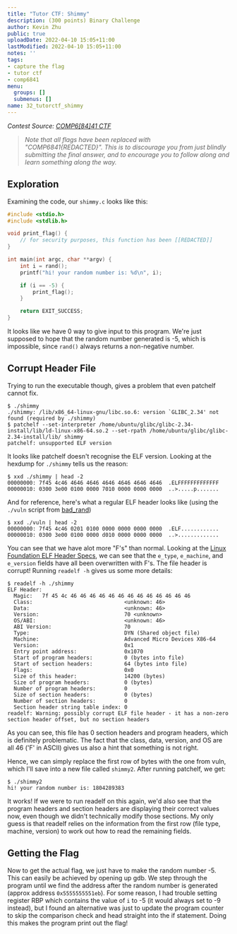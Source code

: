 ```yaml
---
title: "Tutor CTF: Shimmy"
description: (300 points) Binary Challenge
author: Kevin Zhu
public: true
uploadDate: 2022-04-10 15:05+11:00
lastModified: 2022-04-10 15:05+11:00
notes: ''
tags:
- capture the flag
- tutor ctf
- comp6841
menu:
  groups: []
  submenus: []
name: 32_tutorctf_shimmy
---
```


_Contest Source: [COMP6[84]41 CTF](https://www.comp6841.com/challenges)_

> _Note that all flags have been replaced with "COMP6841{REDACTED}". This is to discourage you from just blindly submitting the final answer, and to encourage you to follow along and learn something along the way._

## Exploration

Examining the code, our `shimmy.c` looks like this:

``` c
#include <stdio.h>
#include <stdlib.h>

void print_flag() {
    // for security purposes, this function has been [[REDACTED]]
}

int main(int argc, char **argv) {
    int i = rand();
    printf("hi! your random number is: %d\n", i);

    if (i == -5) {
        print_flag();
    }

    return EXIT_SUCCESS;
}
```

It looks like we have 0 way to give input to this program. We're just supposed to hope that the random number generated is -5, which is impossible, since `rand()` always returns a non-negative number.

## Corrupt Header File

Trying to run the executable though, gives a problem that even patchelf cannot fix.

```term
$ ./shimmy
./shimmy: /lib/x86_64-linux-gnu/libc.so.6: version `GLIBC_2.34' not found (required by ./shimmy)
$ patchelf --set-interpreter /home/ubuntu/glibc/glibc-2.34-install/lib/ld-linux-x86-64.so.2 --set-rpath /home/ubuntu/glibc/glibc-2.34-install/lib/ shimmy
patchelf: unsupported ELF version
```

It looks like patchelf doesn't recognise the ELF version. Looking at the hexdump for `./shimmy` tells us the reason:

```term
$ xxd ./shimmy | head -2
00000000: 7f45 4c46 4646 4646 4646 4646 4646 4646  .ELFFFFFFFFFFFFF
00000010: 0300 3e00 0100 0000 7010 0000 0000 0000  ..>.....p.......
```

And for reference, here's what a regular ELF header looks like (using the `./vuln` script from [bad_rand](../28_tutotctf_bad_rand))

```term
$ xxd ./vuln | head -2
00000000: 7f45 4c46 0201 0100 0000 0000 0000 0000  .ELF............
00000010: 0300 3e00 0100 0000 d010 0000 0000 0000  ..>.............
```

You can see that we have alot more "F's" than normal. Looking at the [Linux Foundation ELF Header Specs](https://refspecs.linuxfoundation.org/elf/gabi4+/ch4.eheader.html), we can see that the `e_type`, `e_machine`, and `e_version` fields have all been overwritten with F's. The file header is corrupt! Running `readelf -h` gives us some more details:

```term
$ readelf -h ./shimmy
ELF Header:
  Magic:   7f 45 4c 46 46 46 46 46 46 46 46 46 46 46 46 46
  Class:                             <unknown: 46>
  Data:                              <unknown: 46>
  Version:                           70 <unknown>
  OS/ABI:                            <unknown: 46>
  ABI Version:                       70
  Type:                              DYN (Shared object file)
  Machine:                           Advanced Micro Devices X86-64
  Version:                           0x1
  Entry point address:               0x1070
  Start of program headers:          0 (bytes into file)
  Start of section headers:          64 (bytes into file)
  Flags:                             0x0
  Size of this header:               14200 (bytes)
  Size of program headers:           0 (bytes)
  Number of program headers:         0
  Size of section headers:           0 (bytes)
  Number of section headers:         0
  Section header string table index: 0
readelf: Warning: possibly corrupt ELF file header - it has a non-zero section header offset, but no section headers
```

As you can see, this file has 0 section headers and program headers, which is definitely problematic. The fact that the class, data, version, and OS are all 46 ('F' in ASCII) gives us also a hint that something is not right.

Hence, we can simply replace the first row of bytes with the one from vuln, which I'll save into a new file called `shimmy2`. After running patchelf, we get:

```term
$ ./shimmy2
hi! your random number is: 1804289383
```

It works! If we were to run readelf on this again, we'd also see that the program headers and section headers are displaying their correct values now, even though we didn't technically modify those sections. My only guess is that readelf relies on the information from the first row (file type, machine, version) to work out how to read the remaining fields.

## Getting the Flag

Now to get the actual flag, we just have to make the random number -5. This can easily be achieved by opening up gdb. We step through the program until we find the address after the random number is generated (approx address `0x5555555551eb`). For some reason, I had trouble setting register RBP which contains the value of `i` to -5 (it would always set to -9 instead), but I found an alternative was just to update the program counter to skip the comparison check and head straight into the if statement. Doing this makes the program print out the flag!

